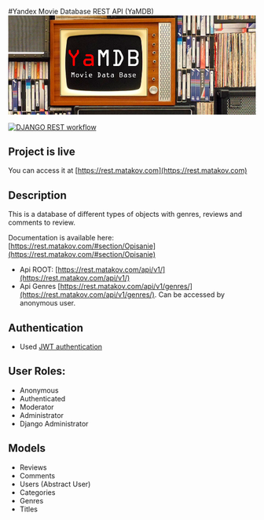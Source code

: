 #Yandex Movie Database REST API (YaMDB)
<img src="https://raw.githubusercontent.com/matacoder/matacoder/main/yamdb2.png">

[![DJANGO REST workflow](https://github.com/matacoder/yamdb_final/actions/workflows/yamdb_workflow.yaml/badge.svg)](https://github.com/matacoder/yamdb_final/actions/workflows/yamdb_workflow.yaml)

## Project is live
You can access it at [https://rest.matakov.com](https://rest.matakov.com)

## Description

This is a database of different types of objects with genres, reviews and comments to review.

Documentation is available here: [https://rest.matakov.com/#section/Opisanie](https://rest.matakov.com/#section/Opisanie)

- Api ROOT: [https://rest.matakov.com/api/v1/](https://rest.matakov.com/api/v1/)
- Api Genres [https://rest.matakov.com/api/v1/genres/](https://rest.matakov.com/api/v1/genres/). Can be accessed by anonymous user.

## Authentication

- Used [JWT authentication](https://rest.matakov.com/#section/Algoritm-registracii-polzovatelej)

## User Roles:

- Anonymous
- Authenticated
- Moderator
- Administrator
- Django Administrator

## Models

- Reviews
- Comments
- Users (Abstract User)
- Categories
- Genres
- Titles
